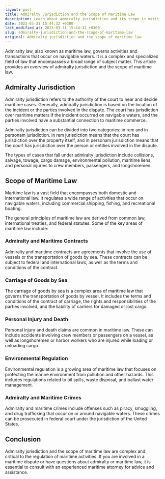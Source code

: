 ```yaml
---
layout: post
title: Admiralty Jurisdiction and the Scope of Maritime Law
description: Learn about admiralty jurisdiction and its scope in maritime law.
date: 2023-03-31 15:44:32 +0300
last_modified_at: 2023-03-31 15:44:32 +0300
slug: admiralty-jurisdiction-and-the-scope-of-maritime-law
original: Admiralty jurisdiction and the scope of maritime law
---
```


Admiralty law, also known as maritime law, governs activities and transactions that occur on navigable waters. It is a complex and specialized field of law that encompasses a broad range of subject matter. This article provides an overview of admiralty jurisdiction and the scope of maritime law.

## Admiralty Jurisdiction

Admiralty jurisdiction refers to the authority of the court to hear and decide maritime cases. Generally, admiralty jurisdiction is based on the location of the incident or the parties involved in the dispute. The court has jurisdiction over maritime matters if the incident occurred on navigable waters, and the parties involved have a substantial connection to maritime commerce.

Admiralty jurisdiction can be divided into two categories: in rem and in personam jurisdiction. In rem jurisdiction means that the court has jurisdiction over the property itself, and in personam jurisdiction means that the court has jurisdiction over the person or entities involved in the dispute.

The types of cases that fall under admiralty jurisdiction include collisions, salvage, towage, cargo damage, environmental pollution, maritime liens, and personal injuries to crew members, passengers, and longshoremen. 

## Scope of Maritime Law

Maritime law is a vast field that encompasses both domestic and international law. It regulates a wide range of activities that occur on navigable waters, including commercial shipping, fishing, and recreational boating.

The general principles of maritime law are derived from common law, international treaties, and federal statutes. Some of the key areas of maritime law include:

### Admiralty and Maritime Contracts

Admiralty and maritime contracts are agreements that involve the use of vessels or the transportation of goods by sea. These contracts can be subject to federal and international laws, as well as the terms and conditions of the contract.

### Carriage of Goods by Sea

The carriage of goods by sea is a complex area of maritime law that governs the transportation of goods by vessel. It includes the terms and conditions of the contract of carriage, the rights and responsibilities of the parties involved, and the liability of carriers for damaged or lost cargo.

### Personal Injury and Death

Personal injury and death claims are common in maritime law. These can include accidents involving crew members or passengers on a vessel, as well as longshoremen or harbor workers who are injured while loading or unloading cargo.

### Environmental Regulation

Environmental regulation is a growing area of maritime law that focuses on protecting the marine environment from pollution and other hazards. This includes regulations related to oil spills, waste disposal, and ballast water management.

### Admiralty and Maritime Crimes

Admiralty and maritime crimes include offenses such as piracy, smuggling, and drug trafficking that occur on or around navigable waters. These crimes can be prosecuted in federal court under the jurisdiction of the United States.

## Conclusion

Admiralty jurisdiction and the scope of maritime law are complex and critical to the regulation of maritime activities. If you are involved in a maritime dispute or have questions about admiralty or maritime law, it is essential to consult with an experienced maritime attorney for advice and assistance.
